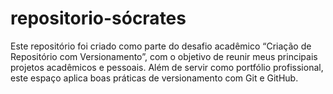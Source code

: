 # repositorio-sócrates
  Este repositório foi criado como parte do desafio acadêmico “Criação de Repositório com Versionamento”, com o objetivo de reunir meus principais projetos acadêmicos e pessoais. Além de servir como portfólio profissional, este espaço aplica boas práticas de versionamento com Git e GitHub.






